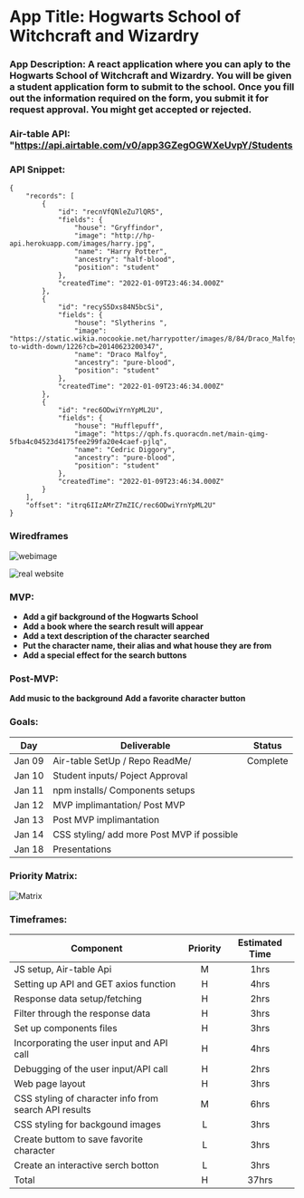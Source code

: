 # App Title: Hogwarts School of Witchcraft and Wizardry


### App Description: A react application where you can aply to the Hogwarts School of Witchcraft and Wizardry. You will be given a student application form to submit to the school. Once you fill out the information required on the form, you submit it for request approval. You might get accepted or rejected. 

### Air-table API: "https://api.airtable.com/v0/app3GZegOGWXeUvpY/Students

### API Snippet:

```
{
    "records": [
        {
            "id": "recnVfQNleZu7lQR5",
            "fields": {
                "house": "Gryffindor",
                "image": "http://hp-api.herokuapp.com/images/harry.jpg",
                "name": "Harry Potter",
                "ancestry": "half-blood",
                "position": "student"
            },
            "createdTime": "2022-01-09T23:46:34.000Z"
        },
        {
            "id": "recyS5Dxs84N5bcSi",
            "fields": {
                "house": "Slytherins ",
                "image": "https://static.wikia.nocookie.net/harrypotter/images/8/84/Draco_Malfoy_%28HBP_promo%29.jpg/revision/latest/scale-to-width-down/1226?cb=20140623200347",
                "name": "Draco Malfoy",
                "ancestry": "pure-blood",
                "position": "student"
            },
            "createdTime": "2022-01-09T23:46:34.000Z"
        },
        {
            "id": "rec6ODwiYrnYpML2U",
            "fields": {
                "house": "Hufflepuff",
                "image": "https://qph.fs.quoracdn.net/main-qimg-5fba4c04523d4175fee299fa20e4caef-pjlq",
                "name": "Cedric Diggory",
                "ancestry": "pure-blood",
                "position": "student"
            },
            "createdTime": "2022-01-09T23:46:34.000Z"
        }
    ],
    "offset": "itrq6IIzAMrZ7mZIC/rec6ODwiYrnYpML2U"
}
```

### Wiredframes

![webimage](https://i.imgur.com/aCxNXTH.png)

![real website]()

### MVP:

- **Add a gif background of the Hogwarts School**
- **Add a book where the search result will appear**
- **Add a text description of the character searched**
- **Put the character name, their alias and what house they are from**
- **Add a special effect for the search buttons**

### Post-MVP:

**Add music to the background**
**Add a favorite character button**

### Goals:

| Day    | Deliverable                                       | Status   |
| ------ | ------------------------------------------------- | -------- |
| Jan 09 | Air-table SetUp /  Repo ReadMe/                   | Complete |
| Jan 10 | Student inputs/ Poject Approval                   | 
| Jan 11 | npm installs/ Components setups                   |
| Jan 12 | MVP implimantation/ Post MVP                      | 
| Jan 13 | Post MVP implimantation                           |
| Jan 14 | CSS styling/ add more Post MVP if possible        | 
| Jan 18 | Presentations                                     | 

### Priority Matrix:

![Matrix]()

### Timeframes:

| Component                                             | Priority | Estimated Time | 
| ----------------------------------------------------- | :------: | :------------: | 
| JS setup, Air-table Api                               |    M     |      1hrs      |     
| Setting up API and GET axios function                 |    H     |      4hrs      |              
| Response data setup/fetching                          |    H     |      2hrs      |            
| Filter through the response data                      |    H     |      3hrs      |           
| Set up components files                               |    H     |      3hrs      |           
| Incorporating the user input and API call             |    H     |      4hrs      |           
| Debugging of the user input/API call                  |    H     |      2hrs      |           
| Web page layout                                       |    H     |      3hrs      |           
| CSS styling of character info from search API results |    M     |      6hrs      |           
| CSS styling for backgound images                      |    L     |      3hrs      |           
| Create buttom to save favorite character              |    L     |      3hrs      |           
| Create an interactive serch botton                    |    L     |      3hrs      |           
| Total                                                 |    H     |     37hrs      |           
